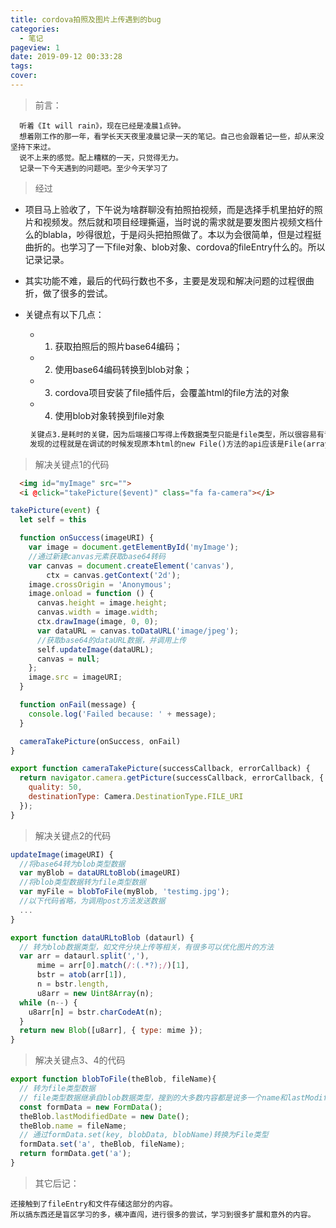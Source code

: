```yaml
---
title: cordova拍照及图片上传遇到的bug
categories:
  - 笔记
pageview: 1
date: 2019-09-12 00:33:28
tags:
cover:
---
```


> 前言：

```text
  听着《It will rain》，现在已经是凌晨1点钟。
  想着刚工作的那一年，看学长天天夜里凌晨记录一天的笔记。自己也会跟着记一些，却从来没坚持下来过。
  说不上来的感觉。配上糟糕的一天，只觉得无力。
  记录一下今天遇到的问题吧。至少今天学习了
```

> 经过

- 项目马上验收了，下午说为啥群聊没有拍照拍视频，而是选择手机里拍好的照片和视频发。然后就和项目经理撕逼，当时说的需求就是要发图片视频文档什么的blabla，吵得很尬，于是闷头把拍照做了。本以为会很简单，但是过程挺曲折的。也学习了一下file对象、blob对象、cordova的fileEntry什么的。所以记录记录。
- 其实功能不难，最后的代码行数也不多，主要是发现和解决问题的过程很曲折，做了很多的尝试。
- 关键点有以下几点：
  - 1. 获取拍照后的照片base64编码；
  - 2. 使用base64编码转换到blob对象；
  - 3. cordova项目安装了file插件后，会覆盖html的file方法的对象
  - 4. 使用blob对象转换到file对象
  
   ```html
    关键点3.是耗时的关键，因为后端接口写得上传数据类型只能是file类型，所以很容易有误导。
    发现的过程就是在调试的时候发现原本html的new File()方法的api应该是File(array[],filename,..options),而调用的时候发现new File()的api变成了File(name，.... blabla....)，是因为cordova-plugin-file插件安装后覆盖了html的File()和window.file()方法。 F**k！
    ```

> 解决关键点1的代码

```html
  <img id="myImage" src="">
  <i @click="takePicture($event)" class="fa fa-camera"></i>
```

```javascript
takePicture(event) {
  let self = this

  function onSuccess(imageURI) {
    var image = document.getElementById('myImage');
    //通过新建canvas元素获取base64转码
    var canvas = document.createElement('canvas'),
        ctx = canvas.getContext('2d');
    image.crossOrigin = 'Anonymous';
    image.onload = function () {
      canvas.height = image.height;
      canvas.width = image.width;
      ctx.drawImage(image, 0, 0);
      var dataURL = canvas.toDataURL('image/jpeg');
      //获取base64的dataURL数据，并调用上传
      self.updateImage(dataURL);
      canvas = null;
    };
    image.src = imageURI;
  }

  function onFail(message) {
    console.log('Failed because: ' + message);
  }

  cameraTakePicture(onSuccess, onFail)
}
```

```javascript
export function cameraTakePicture(successCallback, errorCallback) {
  return navigator.camera.getPicture(successCallback, errorCallback, {
    quality: 50,
    destinationType: Camera.DestinationType.FILE_URI
  });
}
```

> 解决关键点2的代码

```js
updateImage(imageURI) {
  //将base64转为blob类型数据
  var myBlob = dataURLtoBlob(imageURI)
  //将blob类型数据转为file类型数据
  var myFile = blobToFile(myBlob, 'testimg.jpg');
  //以下代码省略，为调用post方法发送数据
  ...
}
```

```js
export function dataURLtoBlob (dataurl) {
  // 转为blob数据类型，如文件分块上传等相关，有很多可以优化图片的方法
  var arr = dataurl.split(','),
      mime = arr[0].match(/:(.*?);/)[1],
      bstr = atob(arr[1]),
      n = bstr.length,
      u8arr = new Uint8Array(n);
  while (n--) {
    u8arr[n] = bstr.charCodeAt(n);
  }
  return new Blob([u8arr], { type: mime });
}
```

> 解决关键点3、4的代码

```js
export function blobToFile(theBlob, fileName){
  // 转为file类型数据
  // file类型数据继承自blob数据类型，搜到的大多数内容都是说多一个name和lastModifiedDate，其实还有一个二进制类型的转换，就是formdata。否则后端识别的还是blob类型
  const formData = new FormData();
  theBlob.lastModifiedDate = new Date();
  theBlob.name = fileName;
  // 通过formData.set(key, blobData, blobName)转换为File类型
  formData.set('a', theBlob, fileName);
  return formData.get('a');
}
```

> 其它后记：

```text
还接触到了fileEntry和文件存储这部分的内容。
所以搞东西还是盲区学习的多，横冲直闯，进行很多的尝试，学习到很多扩展和意外的内容。
```
